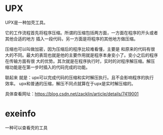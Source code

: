 # UPX

UPX是一种加壳工具。

它的工作流程首先将程序压缩。所谓的压缩包括两方面，一方面在程序的开头或者其他合适的地方 插入一段代码，另一方面是将程序的其他地方做压缩。

压缩也可以叫做加密，因为压缩后的程序比较难看懂，主要是 和原来的代码有很大的不同。最大的表现也就是他的主要作用就是程序本身变小了。变小之后的程序在传输方面有很 大的优势。其次就是在程序执行时，实时的对程序解压缩。解压缩功能是在第一步时插入的代码完成的功能。

联起来 就是：upx可以完成代码的压缩和实时解压执行。且不会影响程序的执行效率。 upx和普通的压缩，解压不同点就算在于upx是实时解压缩的。

具体查看网址：https://blog.csdn.net/zacklin/article/details/7419001

# exeinfo

一种可以查看壳的工具